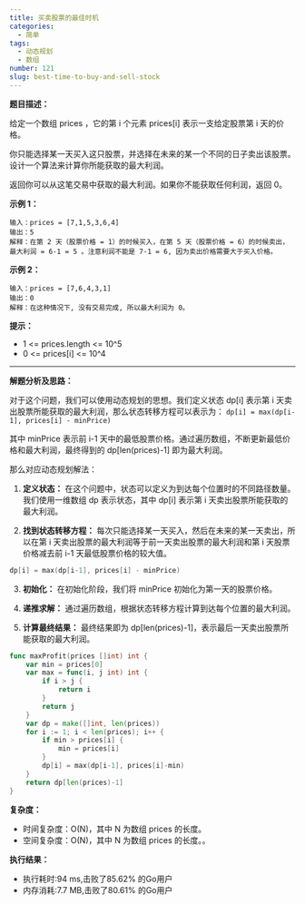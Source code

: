 ```yaml
---
title: 买卖股票的最佳时机
categories:
  - 简单
tags:
  - 动态规划
  - 数组
number: 121
slug: best-time-to-buy-and-sell-stock
---
```


**题目描述：**

给定一个数组 prices ，它的第 i 个元素 prices[i] 表示一支给定股票第 i 天的价格。

你只能选择某一天买入这只股票，并选择在未来的某一个不同的日子卖出该股票。设计一个算法来计算你所能获取的最大利润。

返回你可以从这笔交易中获取的最大利润。如果你不能获取任何利润，返回 0。

**示例 1：**

```
输入：prices = [7,1,5,3,6,4]
输出：5
解释：在第 2 天（股票价格 = 1）的时候买入，在第 5 天（股票价格 = 6）的时候卖出，最大利润 = 6-1 = 5 。注意利润不能是 7-1 = 6, 因为卖出价格需要大于买入价格。
```

**示例 2：**
```
输入：prices = [7,6,4,3,1]
输出：0
解释：在这种情况下, 没有交易完成, 所以最大利润为 0。
```

**提示：**
- 1 <= prices.length <= 10^5
- 0 <= prices[i] <= 10^4

---

**解题分析及思路：**

对于这个问题，我们可以使用动态规划的思想。我们定义状态 dp[i] 表示第 i 天卖出股票所能获取的最大利润，那么状态转移方程可以表示为： `dp[i] = max(dp[i-1], prices[i] - minPrice)`

其中 minPrice 表示前 i-1 天中的最低股票价格。通过遍历数组，不断更新最低价格和最大利润，最终得到的 dp[len(prices)-1] 即为最大利润。

那么对应动态规划解法：

1. **定义状态：** 在这个问题中，状态可以定义为到达每个位置时的不同路径数量。我们使用一维数组 dp 表示状态，其中 dp[i] 表示第 i 天卖出股票所能获取的最大利润。

2. **找到状态转移方程：** 每次只能选择某一天买入，然后在未来的某一天卖出，所以在第 i 天卖出股票的最大利润等于前一天卖出股票的最大利润和第 i 天股票价格减去前 i-1 天最低股票价格的较大值。
```go
dp[i] = max(dp[i-1], prices[i] - minPrice)
```

3. **初始化：** 在初始化阶段，我们将 minPrice 初始化为第一天的股票价格。

4. **递推求解：** 通过遍历数组，根据状态转移方程计算到达每个位置的最大利润。

5. **计算最终结果：** 最终结果即为 dp[len(prices)-1]，表示最后一天卖出股票所能获取的最大利润。

```go
func maxProfit(prices []int) int {
	var min = prices[0]
	var max = func(i, j int) int {
		if i > j {
			return i
		}
		return j
	}
	var dp = make([]int, len(prices))
	for i := 1; i < len(prices); i++ {
		if min > prices[i] {
			min = prices[i]
		}
		dp[i] = max(dp[i-1], prices[i]-min)
	}
	return dp[len(prices)-1]
}
```

**复杂度：**

- 时间复杂度：O(N)，其中 N 为数组 prices 的长度。
- 空间复杂度：O(N)，其中 N 为数组 prices 的长度。。

**执行结果：**

- 执行耗时:94 ms,击败了85.62% 的Go用户
- 内存消耗:7.7 MB,击败了80.61% 的Go用户
